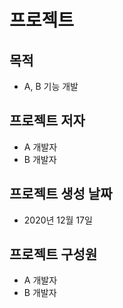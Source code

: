 # 프로젝트
## 목적
- A, B 기능 개발
## 프로젝트 저자
- A 개발자
- B 개발자
## 프로젝트 생성 날짜
- 2020년 12월 17일
## 프로젝트 구성원
- A 개발자
- B 개발자
